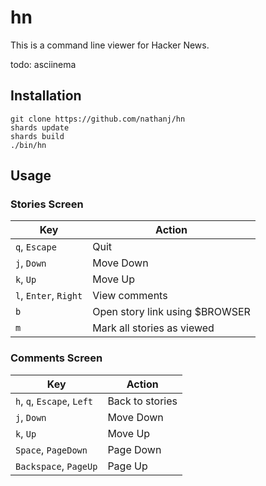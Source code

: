 # hn

This is a command line viewer for Hacker News.

todo: asciinema

## Installation

	git clone https://github.com/nathanj/hn
	shards update
	shards build
	./bin/hn

## Usage

### Stories Screen

| **Key**               | **Action**                     |
|-----------------------|--------------------------------|
| `q`, `Escape`         | Quit                           |
| `j`, `Down`           | Move Down                      |
| `k`, `Up`             | Move Up                        |
| `l`, `Enter`, `Right` | View comments                  |
| `b`                   | Open story link using $BROWSER |
| `m`                   | Mark all stories as viewed     |

### Comments Screen

| **Key**                    | **Action**      |
|----------------------------|-----------------|
| `h`, `q`, `Escape`, `Left` | Back to stories |
| `j`, `Down`                | Move Down       |
| `k`, `Up`                  | Move Up         |
| `Space`, `PageDown`        | Page Down       |
| `Backspace`, `PageUp`      | Page Up         |
